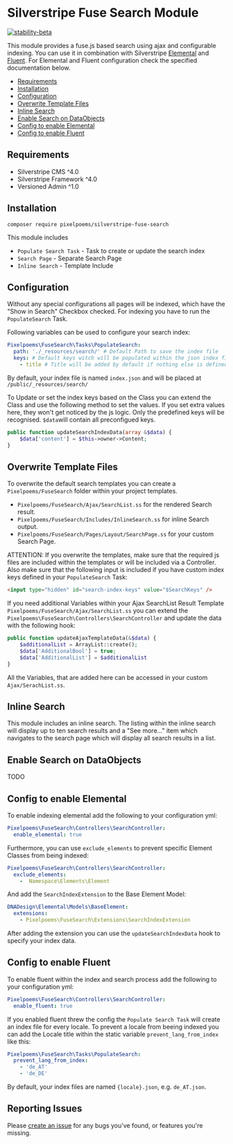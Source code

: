 # Silverstripe Fuse Search Module
[![stability-beta](https://img.shields.io/badge/stability-beta-33bbff.svg)](https://github.com/mkenney/software-guides/blob/master/STABILITY-BADGES.md#beta)

This module provides a fuse.js based search using ajax and configurable indexing.
You can use it in combination with Silverstripe [Elemental](https://github.com/silverstripe/silverstripe-elemental) and [Fluent](https://github.com/tractorcow-farm/silverstripe-fluent). For Elemental and Fluent configuration check the specified documentation below.

* [Requirements](#requirements)
* [Installation](#installation)
* [Configuration](#configuration)
* [Overwrite Template Files](#overwrite-template-files)
* [Inline Search](#inline-search)
* [Enable Search on DataObjects](#enable-search-on-dataobjects)
* [Config to enable Elemental](#config-to-enable-elemental)
* [Config to enable Fluent](#config-to-enable-fluent)


## Requirements
* Silverstripe CMS ^4.0
* Silverstripe Framework ^4.0
* Versioned Admin ^1.0

## Installation
```
composer require pixelpoems/silverstripe-fuse-search
```

This module includes
* `Populate Search Task` - Task to create or update the search index
* `Search Page` - Separate Search Page
* `Inline Search` - Template Include

## Configuration
Without any special configurations all pages will be indexed, which have the "Show in Search" Checkbox checked. For indexing you have to run the `PopulateSearch` Task.

Following variables can be used to configure your search index:
```yml
Pixelpoems\FuseSearch\Tasks\PopulateSearch:
  path: './_resources/search/' # Default Path to save the index file
  keys: # Default keys witch will be populated within the json index file
    - title # Title will be added by default if nothing else is defined
```
By default, your index file is named `index.json` and will be placed at `/public/_resources/search/`

To Update or set the index keys based on the Class you can extend the Class and use the following method to set the values. If you set extra values here, they won't get noticed by the js logic. Only the predefined keys will be recognised. `$data`will contain all preconfigued keys.
```php
public function updateSearchIndexData(array &$data) {
    $data['content'] = $this->owner->Content;
}
```

## Overwrite Template Files
To overwrite the default search templates you can create a `Pixelpoems/FuseSearch` folder within your project templates.
* `Pixelpoems/FuseSearch/Ajax/SearchList.ss` for the rendered Search result.
* `Pixelpoems/FuseSearch/Includes/InlineSearch.ss` for inline Search output.
* `Pixelpoems/FuseSearch/Pages/Layout/SearchPage.ss` for your custom Search Page.

ATTENTION: If you overwrite the templates, make sure that the required js files are included within the templates or will be included via a Controller. Also make sure that the following input is included if you have custom index keys defined in your `PopulateSearch` Task:
```html
<input type="hidden" id="search-index-keys" value="$SearchKeys" />
```

If you need additional Variables within your Ajax SearchList Result Template `Pixelpoems/FuseSearch/Ajax/SearchList.ss` you can extend the `Pixelpoems\FuseSearch\Controllers\SearchController` and update the data with the following hook:
```php
public function updateAjaxTemplateData(&$data) {
    $additionalList = ArrayList::create();
    $data['AdditionalBool'] = true;
    $data['AdditionalList'] = $additionalList
}
```
All the Variables, that are added here can be accessed in your custom `Ajax/SerachList.ss`.

## Inline Search
This module includes an inline search. The listing within the inline search will display up to ten search results and a "See more..." item which navigates to the search page which will display all search results in a list.

## Enable Search on DataObjects
TODO

## Config to enable Elemental
To enable indexing elemental add the following to your configuration yml:
```yml
Pixelpoems\FuseSearch\Controllers\SearchController:
  enable_elemental: true
```

Furthermore, you can use `exclude_elements` to prevent specific Element Classes from being indexed:
```yml
Pixelpoems\FuseSearch\Controllers\SearchController:
  exclude_elements:
    -  Namespace\Elements\Element
```

And add the `SearchIndexExtension` to the Base Element Model:
```yml
DNADesign\Elemental\Models\BaseElement:
  extensions:
    - Pixelpoems\FuseSearch\Extensions\SearchIndexExtension
```
After adding the extension you can use the `updateSearchIndexData` hook to specify your index data.


## Config to enable Fluent
To enable fluent within the index and search process add the following to your configuration yml:
```yml
Pixelpoems\FuseSearch\Controllers\SearchController:
  enable_fluent: true
```
If you enabled fluent threw the config the `Populate Search Task` will create an index file for every locale. To prevent a locale from beeing indexed you can add the Locale title within the static variable `prevent_lang_from_index` like this:

```yml
Pixelpoems\FuseSearch\Tasks\PopulateSearch:
  prevent_lang_from_index:
    - 'de_AT'
    - 'de_DE'
```
By default, your index files are named `{locale}.json`, e.g. `de_AT.json`.


## Reporting Issues
Please [create an issue](https://github.com/pixelpoems/silverstripe-fuse-search/issues) for any bugs you've found, or features you're missing.

